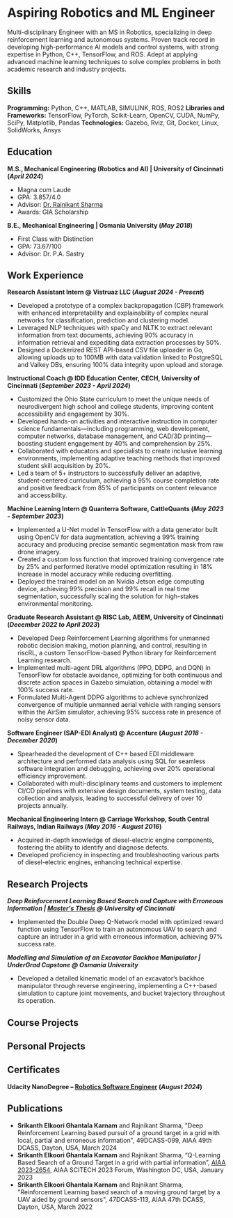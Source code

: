 # Aspiring Robotics and ML Engineer
Multi-disciplinary Engineer with an MS in Robotics, specializing in deep reinforcement learning and autonomous systems. Proven track record in developing high-performance AI models and control systems, with strong expertise in Python, C++, TensorFlow, and ROS. Adept at applying advanced machine learning techniques to solve complex problems in both academic research and industry projects.

## Skills
**Programming:** Python, C++, MATLAB, SIMULINK, ROS, ROS2
**Libraries and Frameworks:** TensorFlow, PyTorch, Scikit-Learn, OpenCV, CUDA, NumPy, SciPy, Matplotlib, Pandas
**Technologies:** Gazebo, Rviz, Git, Docker, Linux, SolidWorks, Ansys

## Education					       		
**M.S., Mechanical Engineering (Robotics and AI) | University of Cincinnati (_April 2024_)**
- Magna cum Laude
- GPA: 3.857/4.0
- Advisor: [Dr. Rajnikant Sharma](https://scholar.google.com/citations?hl=en&user=G-u2cEQAAAAJ)
- Awards: GIA Scholarship

**B.E., Mechanical Engineering | Osmania University (_May 2018_)**
- First Class with Distinction
- GPA: 73.67/100
- Advisor: Dr. P.A. Sastry

## Work Experience
**Research Assistant Intern @ Vistruaz LLC (_August 2024 - Present_)**
- Developed a prototype of a complex backpropagation (CBP) framework with enhanced interpretability and explainability of complex neural networks for classification, prediction and clustering model.
- Leveraged NLP techniques with spaCy and NLTK to extract relevant information from text documents, achieving 90% accuracy in information retrieval and expediting data extraction processes by 50%.
- Designed a Dockerized REST API-based CSV file uploader in Go, allowing uploads up to 100MB with data validation linked to PostgreSQL and Valkey DBs, ensuring 100% data integrity upon upload and storage.

**Instructional Coach @ IDD Education Center, CECH, University of Cincinnati (_September 2023 - April 2024_)**
- Customized the Ohio State curriculum to meet the unique needs of neurodivergent high school and college students, improving content accessibility and engagement by 30%.
- Developed hands-on activities and interactive instruction in computer science fundamentals—including programming, web development, computer networks, database management, and CAD/3D printing—boosting student engagement by 40% and comprehension by 25%.
- Collaborated with educators and specialists to create inclusive learning environments, implementing adaptive teaching methods that improved student skill acquisition by 20%.
- Led a team of 5+ instructors to successfully deliver an adaptive, student-centered curriculum, achieving a 95% course completion rate and positive feedback from 85% of participants on content relevance and accessibility.

**Machine Learning Intern @ Quanterra Software, CattleQuants (_May 2023 - September 2023_)**
- Implemented a U-Net model in TensorFlow with a data generator built using OpenCV for data augmentation, achieving a 99% training accuracy and producing precise semantic segmentation mask from raw drone imagery.
- Created a custom loss function that improved training convergence rate by 25% and performed iterative model optimization resulting in 18% increase in model accuracy while reducing overfitting.
- Deployed the trained model on an Nvidia Jetson edge computing device, achieving 99% precision and 99% recall in real time segmentation, successfully scaling the solution for high-stakes environmental monitoring.

**Graduate Research Assistant @ RISC Lab, AEEM, University of Cincinnati (_December 2022 to April 2023_)**
- Developed Deep Reinforcement Learning algorithms for unmanned robotic decision making, motion planning, and control, resulting in riscRL, a custom TensorFlow-based Python library for Reinforcement Learning research.
- Implemented multi-agent DRL algorithms (PPO, DDPG, and DQN) in TensorFlow for obstacle avoidance, optimizing for both continuous and discrete action spaces in Gazebo simulation, obtaining a model with 100% success rate.
- Formulated Multi-Agent DDPG algorithms to achieve synchronized convergence of multiple unmanned aerial vehicle with ranging sensors within the AirSim simulator, achieving 95% success rate in presence of noisy sensor data.

**Software Engineer (SAP-EDI Analyst) @ Accenture (_August 2018 - December 2020_)**
-  Spearheaded the development of C++ based EDI middleware architecture and performed data analysis using SQL for seamless software integration and debugging, achieving over 20% operational efficiency improvement.
-  Collaborated with multi-disciplinary teams and customers to implement CI/CD pipelines with extensive design documents, system testing, data collection and analysis, leading to successful delivery of over 10 projects annually.

**Mechanical Engineering Intern @ Carriage Workshop, South Central Railways, Indian Railways (_May 2016 - August 2016_)**
- Acquired in-depth knowledge of diesel-electric engine components, fostering the ability to identify and diagnose defects.
- Developed proficiency in inspecting and troubleshooting various parts of diesel-electric engines, enhancing technical expertise.

## Research Projects
***Deep Reinforcement Learning Based Search and Capture with Erroneous Information | [Master's Thesis](https://www.proquest.com/openview/bbaece95cf031a67a70c1281177093cb/1?pq-origsite=gscholar&cbl=18750&diss=y) @ University of Cincinnati***
- Implemented the Double Deep Q-Network model with optimized reward function using TensorFlow to train an autonomous UAV to search and capture an intruder in a grid with erroneous information, achieving 97% success rate.

***Modelling and Simulation of an Excavator Backhoe Manipulator | UnderGrad Capstone @ Osmania University***
- Developed a detailed kinematic model of an excavator’s backhoe manipulator through reverse engineering, implementing a C++-based simulation to capture joint movements, and bucket trajectory throughout its operation.

## Course Projects

## Personal Projects

## Certificates
**Udacity NanoDegree – [Robotics Software Engineer](https://www.udacity.com/certificate/e/7be87524-158d-11ef-ad54-7b91b4269585) (_August 2024_)**

## Publications
- **Srikanth Elkoori Ghantala Karnam** and Rajnikant Sharma, "Deep Reinforcement Learning based pursuit of a ground target in a grid with local, partial and erroneous information", 49DCASS-099, AIAA 49th DCASS, Dayton, USA, March 2024
- **Srikanth Elkoori Ghantala Karnam** and Rajnikant Sharma, “Q-Learning Based Search of a Ground Target in a grid with partial information”, [AIAA 2023-2654](https://doi.org/10.2514/6.2023-2654), AIAA SCITECH 2023 Forum, Washington DC, USA, January 2023
- **Srikanth Elkoori Ghantala Karnam** and Rajnikant Sharma, "Reinforcement Learning based search of a moving ground target by a UAV aided by ground sensors", 47DCASS-113, AIAA 47th DCASS, Dayton, USA, March 2022
